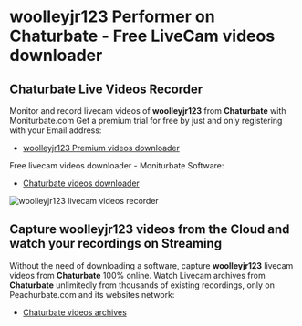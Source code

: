 # woolleyjr123 Performer on Chaturbate - Free LiveCam videos downloader

## Chaturbate Live Videos Recorder

Monitor and record livecam videos of **woolleyjr123** from **Chaturbate** with Moniturbate.com
Get a premium trial for free by just and only registering with your Email address:
* [woolleyjr123 Premium videos downloader](https://moniturbate.com/request-demo-licence-key.html)

Free livecam videos downloader - Moniturbate Software:
* [Chaturbate videos downloader](https://moniturbate.com/moniturbate-download-software.html)

![woolleyjr123 livecam videos recorder](https://peachurnet.com/templates/moniturbate-software.png)


## Capture woolleyjr123 videos from the Cloud and watch your recordings on Streaming

Without the need of downloading a software, capture **woolleyjr123** livecam videos from **Chaturbate** 100% online.
Watch Livecam archives from **Chaturbate** unlimitedly from thousands of existing recordings, only on Peachurbate.com and its websites network:
* [Chaturbate videos archives](https://peachurnet.com/)
